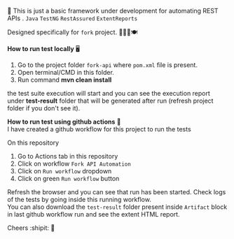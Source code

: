 :seedling: This is just a basic framework under development for automating REST APIs .  `Java` `TestNG` `RestAssured` `ExtentReports`

 Designed specifically for `fork` project.  :fork_and_knife::chopsticks::spoon::plate_with_cutlery:

**How to run test locally**  :desktop_computer:   

1. Go to the project folder `fork-api` where `pom.xml` file is present.
2. Open terminal/CMD in this folder.
3. Run command **mvn clean install**

the test suite execution will start and you can see the execution report under **test-result** folder that will be generated after run (refresh project folder if you don't see it).


**How to run test using github actions**    :rocket:   
I have created a github workflow for this project to run the tests    

On this repository   
1. Go to Actions tab in this repository
2. Click on workflow `Fork API Automation`
3. Click on `Run workflow` dropdown 
4. Click on green `Run workflow` button   

Refresh the browser and you can see that run has been started. Check logs of the tests by going inside this running workflow.   
You can also download the `test-result` folder present inside `Artifact` block in last github workflow run and see the extent HTML report.

Cheers :shipit: :tada:   
